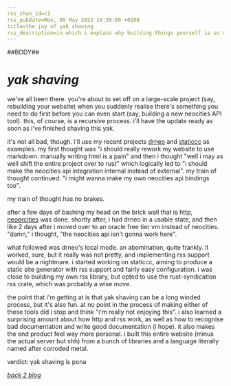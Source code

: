 ```yaml
---
rss_chan_id=c1 
rss_pubdate=Mon, 09 May 2022 16:30:00 +0100 
title=the joy of yak shaving 
rss_description=in which i explain why building things yourself is so much fun 
---
```

 
##BODY## 
 
# *yak shaving* 
 
we've all been there. you're about to set off on a large-scale project (say, 
rebuilding your website) when you suddenly realise there's something you need to 
do first before you can even start (say, building a new neocities API tool). 
this, of course, is a recursive process. i'll have the update ready as soon as 
i've finished shaving this yak. 
 
it's not all bad, though. i'll use my recent projects 
[drneo](https://github.com/ambyshframber/drneo) and 
[staticcc](https://github.com/ambyshframber/staticcc) as examples. my first 
thought was "i should really rework my website to use markdown. manually writing 
html is a pain" and then i thought "well i may as well shift the entire project 
over to rust" which logically led to "i should make the neocities api 
integration internal instead of external". my train of thought continued: "i 
might wanna make my own neocities api bindings too". 
 
my train of thought has no brakes. 
 
after a few days of bashing my head on the brick wall that is http, 
[neoercities](https://github.com/ambyshframber/neoercities) was done. shortly 
after, i had drneo in a usable state, and then like 2 days after i moved over to 
an oracle free tier vm instead of neocities. "damn," i thought, "the neocities 
api isn't gonna work here". 
 
what followed was drneo's local mode. an abomination, quite frankly. it worked, 
sure, but it really was not pretty, and implementing rss support would be a 
nightmare. i started working on staticcc, aiming to produce a static site 
generator with rss support and fairly easy configuration. i was close to 
building my own rss library, but opted to use the rust-syndication rss crate, 
which was probably a wise move. 
 
the point that i'm getting at is that yak shaving can be a long winded process, 
but it's also fun. at no point in the process of making either of these tools 
did i stop and think "i'm really not enjoying this". i also learned a surprising 
amount about how http and rss work, as well as how to recognise bad 
documentation and write good documentation (i hope). it also makes the end 
product feel way more personal. i built this entire website (minus the actual 
server but shh) from a bunch of libraries and a language literally named after 
corroded metal. 
 
verdict: yak shaving is pona 
 
*[back 2 blog](/blog)* 
 

